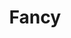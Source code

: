 ---
title: Fancy
artist: Twice
site: Youtube
source-url: https://www.youtube.com/watch?v=kOHB85vDuow
source: kOHB85vDuow
---